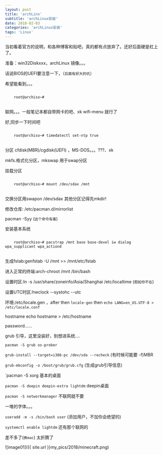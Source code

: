 ```yaml
---
layout: post
title: 'archLinx'
subtitle: 'archLinux安装'
date: 2018-02-03
categories: 'archLinux安装'
tags: 'Linux'
---
```


当初看着官方的说明，和各种博客和贴吧，真的都有点放弃了。还好后面硬是杠上了。

准备：win32Diskxxx，archLinux 镜像。。。

话说BIOS的UEFI要注意一下，（`后面有好大的坑`）


希望能看到。。。
<pre>
<code class="lang-Bash">
	root@archiso~#
</code>
</pre>

联网。。。一般笔记本都自带网卡的吧、xk wifi-menu 就行了

好,同步一下时间吧
<pre>
<code class="lang-Bash">
	root@archiso~# timedatectl set-ntp true
</code>
</pre>

分区 cfdisk(MBR)/cgdisk(UEFI) ，MS-DOS。。。???、xk

mkfs.格式化分区，mkswap 用于swap分区

挂载分区

<pre>
<code class="lang-Bash">
	root@archiso~# mount /dev/sdax /mnt
</code>
</pre>

交换分区用swapon /dev/sdax
其他分区记得先mkdir!

修改仓库: /etc/pacman.d/mirrorlist

pacman -Syy (`这个命令有毒`)

安装基本系统

<pre>
<code class="lang-Bash">
	root@archiso~# pacstrap /mnt base base-devel iw dialog wpa_supplicant wpa_actiond
</code>
</pre>

生成fstab:genfstab -U /mnt >> /mnt/etc/fstab

进入正常的终端:arch-chroot /mnt /bin/bash

设置时区:ln -s /usr/share/zoneinfo/Asia/Shanghai /etc/localtime (`假如你不在`)

设置UTC时区:hwclock --systohc --utc

环境:/etc/locale.gen ，after then   `locale-gen` then `echo LANG=en_US.UTF-8 > /etc/locale.conf`

hostname echo hostname > /etc/hostname

password......

grub 引导，这里没装好，别想进系统....

`pacman -S grub os-prober`

`grub-install --target=i386-pc /dev/sda --recheck` (有时候可能要 -f)MBR

`grub-mkconfig -o /boot/grub/grub.cfg` (生成grub引导信息)

`pacman -S xorg 基本的桌面

`pacman -S deepin deepin-extra lightdm` deepin桌面

`pacman -S networkmanager` 不联网就不要

一堆的字体。。。

`useradd -m -s /bin/bash user` (添加用户，不加你会绝望的)

`systemctl enable lightdm` 还有那个联网的

差不多了(`换mac`) 太折腾了

![image01]({{ site.url }}my_pics/2018/minecraft.png)








